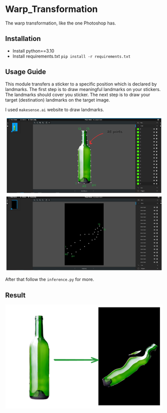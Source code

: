 # Warp_Transformation
The warp transformation, like the one Photoshop has.

## Installation
* Install python==3.10
* Install requirements.txt `pip install -r requirements.txt`

## Usage Guide

This module transfers a sticker to a specific position which is declared by landmarks.
The first step is to draw meaningful landmarks on your stickers. The landmarks should cover you sticker.
The next step is to draw your target (destination) landmarks on the target image. 


I used `makesense.ai` website to draw landmarks.

![](samples/sticker_landmark.png)
![](samples/target_landmarks.png)

After that follow the `inference.py` for more.

## Result
![](samples/comparison_result.png)

